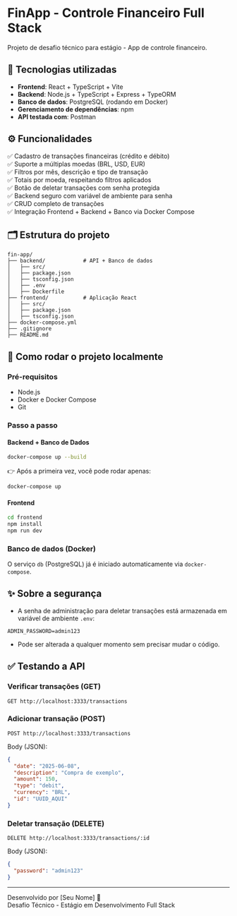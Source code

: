 # FinApp - Controle Financeiro Full Stack

Projeto de desafio técnico para estágio - App de controle financeiro.

## 🚀 Tecnologias utilizadas

- **Frontend**: React + TypeScript + Vite
- **Backend**: Node.js + TypeScript + Express + TypeORM
- **Banco de dados**: PostgreSQL (rodando em Docker)
- **Gerenciamento de dependências**: npm
- **API testada com**: Postman

## ⚙️ Funcionalidades

✅ Cadastro de transações financeiras (crédito e débito)  
✅ Suporte a múltiplas moedas (BRL, USD, EUR)  
✅ Filtros por mês, descrição e tipo de transação  
✅ Totais por moeda, respeitando filtros aplicados  
✅ Botão de deletar transações com senha protegida  
✅ Backend seguro com variável de ambiente para senha  
✅ CRUD completo de transações  
✅ Integração Frontend + Backend + Banco via Docker Compose

## 🗂️ Estrutura do projeto

```
fin-app/
├── backend/            # API + Banco de dados
│   ├── src/
│   ├── package.json
│   ├── tsconfig.json
│   ├── .env
│   ├── Dockerfile
├── frontend/           # Aplicação React
│   ├── src/
│   ├── package.json
│   ├── tsconfig.json
├── docker-compose.yml
├── .gitignore
├── README.md
```

## 🚀 Como rodar o projeto localmente

### Pré-requisitos

- Node.js
- Docker e Docker Compose
- Git

### Passo a passo

#### Backend + Banco de Dados

```bash
docker-compose up --build
```

👉 Após a primeira vez, você pode rodar apenas:

```bash
docker-compose up
```

#### Frontend

```bash
cd frontend
npm install
npm run dev
```

### Banco de dados (Docker)

O serviço `db` (PostgreSQL) já é iniciado automaticamente via `docker-compose`.

## ✨ Sobre a segurança

- A senha de administração para deletar transações está armazenada em variável de ambiente `.env`:

```env
ADMIN_PASSWORD=admin123
```

- Pode ser alterada a qualquer momento sem precisar mudar o código.

## ✅ Testando a API

### Verificar transações (GET)

```http
GET http://localhost:3333/transactions
```

### Adicionar transação (POST)

```http
POST http://localhost:3333/transactions
```

Body (JSON):

```json
{
  "date": "2025-06-08",
  "description": "Compra de exemplo",
  "amount": 150,
  "type": "debit",
  "currency": "BRL",
  "id": "UUID_AQUI"
}
```

### Deletar transação (DELETE)

```http
DELETE http://localhost:3333/transactions/:id
```

Body (JSON):

```json
{
  "password": "admin123"
}
```

---

Desenvolvido por [Seu Nome] 🚀  
Desafio Técnico - Estágio em Desenvolvimento Full Stack